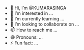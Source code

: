 - 👋 Hi, I’m @KUMARASINGA
- 👀 I’m interested in ...
- 🌱 I’m currently learning ...
- 💞️ I’m looking to collaborate on ...
- 📫 How to reach me ...
- 😄 Pronouns: ...
- ⚡ Fun fact: ...

<!---
KUMARASINGA/KUMARASINGA is a ✨ special ✨ repository because its `README.md` (this file) appears on your GitHub profile.
You can click the Preview link to take a look at your changes.
--->
